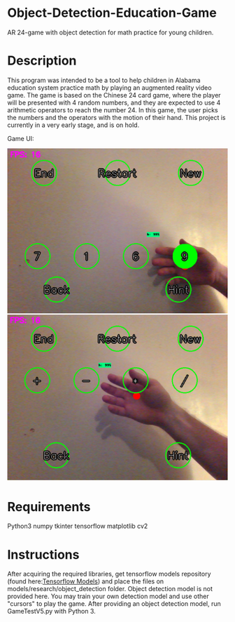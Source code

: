 # Object-Detection-Education-Game
AR 24-game with object detection for math practice for young children.

# Description
This program was intended to be a tool to help children in Alabama education system practice math by playing an augmented reality video game. The game is based on the Chinese 24 card game, where the player will be presented with 4 random numbers, and they are expected to use 4 arithmetic operators to reach the number 24. In this game, the user picks the numbers and the operators with the motion of their hand. This project is currently in a very early stage, and is on hold. 

Game UI:

![Game UI](/images/1.png)
![Game UI](/images/9.png)


# Requirements
Python3
numpy
tkinter
tensorflow
matplotlib
cv2

# Instructions
After acquiring the required libraries, get tensorflow models repository (found here:[Tensorflow Models](https//github.com/tensorflow/models)) and place the files on models/research/object_detection folder. Object detection model is not provided here. You may train your own detection model and use other "cursors" to play the game. After providing an object detection model, run GameTestV5.py with Python 3.
